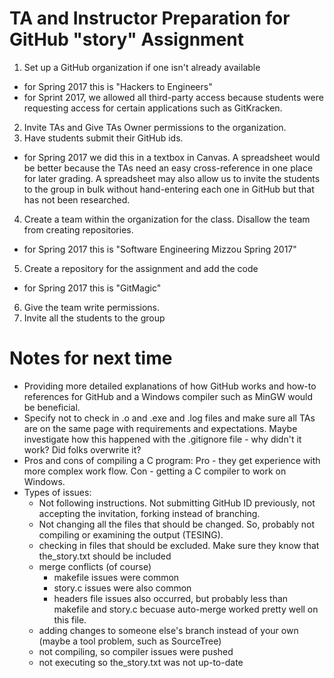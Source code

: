 # TA and Instructor Preparation for GitHub "story" Assignment
1. Set up a GitHub organization if one isn't already available
  - for Spring 2017 this is "Hackers to Engineers"
  - for Sprint 2017, we allowed all third-party access because students were requesting access for certain applications such as GitKracken.
2. Invite TAs and Give TAs Owner permissions to the organization.
3. Have students submit their GitHub ids.   
  - for Spring 2017 we did this in a textbox in Canvas. A spreadsheet would be better because the TAs need an easy cross-reference in one place for later grading. A spreadsheet may also allow us to invite the students to the group in bulk without hand-entering each one in GitHub but that has not been researched.
4. Create a team within the organization for the class. Disallow the team from creating repositories.
  - for Spring 2017 this is "Software Engineering Mizzou Spring 2017"
5. Create a repository for the assignment and add the code 
  - for Spring 2017 this is "GitMagic"
6. Give the team write permissions.
7. Invite all the students to the group

# Notes for next time
- Providing more detailed explanations of how GitHub works and how-to references for GitHub and a Windows compiler such as MinGW would be beneficial.
- Specify not to check in .o and .exe and .log files and make sure all TAs are on the same page with requirements and expectations. Maybe investigate how this happened with the .gitignore file - why didn't it work? Did folks overwrite it?
- Pros and cons of compiling a C program: Pro - they get experience with more complex work flow. Con - getting a C compiler to work on Windows. 
- Types of issues: 
    - Not following instructions. Not submitting GitHub ID previously, not accepting the invitation, forking instead of branching.
    - Not changing all the files that should be changed. So, probably not compiling or examining the output (TESING). 
    - checking in files that should be excluded. Make sure they know that the_story.txt should be included
    - merge conflicts (of course)
      - makefile issues were common
      - story.c issues were also common
      - headers file issues also occurred, but probably less than makefile and story.c becuase auto-merge worked pretty well on this file.
    - adding changes to someone else's branch instead of your own (maybe a tool problem, such as SourceTree) 
    - not compiling, so compiler issues were pushed
    - not executing so the_story.txt was not up-to-date

